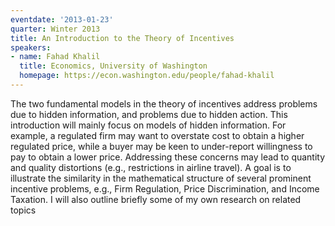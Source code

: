 ```yaml
---
eventdate: '2013-01-23'
quarter: Winter 2013
title: An Introduction to the Theory of Incentives
speakers:
- name: Fahad Khalil
  title: Economics, University of Washington
  homepage: https://econ.washington.edu/people/fahad-khalil
---
```

The two fundamental models in the theory of incentives address problems due to hidden information, and problems due to hidden action. This introduction will mainly focus on models of hidden information. For example, a regulated firm may want to overstate cost to obtain a higher regulated price, while a buyer may be keen to under-report willingness to pay to obtain a lower price. Addressing these concerns may lead to quantity and quality distortions (e.g., restrictions in airline travel). A goal is to illustrate the similarity in the mathematical structure of several prominent incentive problems, e.g., Firm Regulation, Price Discrimination, and Income Taxation. I will also outline briefly some of my own research on related topics